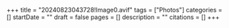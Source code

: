 +++
title = "20240823043728!Image0.avif"
tags = ["Photos"]
categories = []
startDate = ""
draft = false
pages = []
description = ""
citations = []
+++
